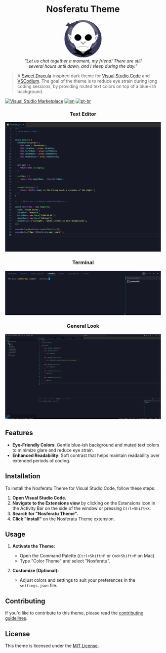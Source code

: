 <h1 align="center">Nosferatu Theme</h1>


<p align="center">
  <img src="nosferatu.png" alt="nosferatu-logo" width="120px" height="120px"/>
  <br>
  <i>“Let us chat together a moment, my friend! There are still <br> several hours until dawn,  and I sleep during the day.”
    </i>
  <br>
</p>

> A [Sweet Dracula](https://github.com/PROxZIMA/sweet-dracula)-inspired dark theme for [Visual Studio Code](http://code.visualstudio.com) and [VSCodium](https://vscodium.com/). The goal of the theme is to reduce eye strain during long coding sessions, by providing muted text colors on top of a blue-ish background.

[![Visual Studio Marketplace](https://img.shields.io/visual-studio-marketplace/v/nothingnothings.nosferatu-theme?style=flat&label=VS%20Marketplace&logo=visual-studio-code)](https://marketplace.visualstudio.com/items?itemName=nothingnothings.nosferatu-theme)
[![en](https://img.shields.io/badge/lang-en-red.svg)](https://github.com/nothingnothings/nosferatu)
[![pt-br](https://img.shields.io/badge/lang-pt--br-green.svg)](https://github.com/nothingnothings/nosferatu/blob/master/README.pt-br.md)

<h3 align="center"><b>Text Editor</b></h3>

![VSCode](nosferatu-preview.png)

<h3 align="center"><b>Terminal</b></h3>

![Screenshot](nosferatu-preview-2.png)

<h3 align="center"><b>General Look</b></h3>

![Screenshot](nosferatu-preview-3.png)


## Features

- **Eye-Friendly Colors**: Gentle blue-ish background and muted text colors to minimize glare and reduce eye strain.
- **Enhanced Readability**: Soft contrast that helps maintain readability over extended periods of coding.

## Installation

To install the Nosferatu Theme for Visual Studio Code, follow these steps:

1. **Open Visual Studio Code.**
2. **Navigate to the Extensions view** by clicking on the Extensions icon in the Activity Bar on the side of the window or pressing `Ctrl+Shift+X`.
3. **Search for "Nosferatu Theme".**
4. **Click "Install"** on the Nosferatu Theme extension.

## Usage

1. **Activate the Theme:**
   - Open the Command Palette (`Ctrl+Shift+P` or `Cmd+Shift+P` on Mac).
   - Type "Color Theme" and select "Nosferatu".

2. **Customize (Optional):**
   - Adjust colors and settings to suit your preferences in the `settings.json` file.

## Contributing

If you'd like to contribute to this theme, please read the [contributing guidelines](./.github/CONTRIBUTING.md).

## License

This theme is licensed under the [MIT License](./LICENSE).
